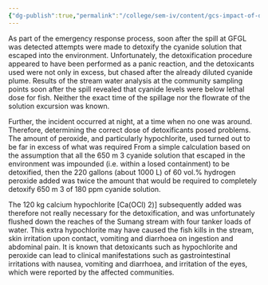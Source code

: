 ```yaml
---
{"dg-publish":true,"permalink":"/college/sem-iv/content/gcs-impact-of-detoxification-measures-at-gfgl/"}
---
```


As part of the emergency response process, soon after the spill at GFGL was detected attempts were made to detoxify the cyanide solution that escaped into the environment. Unfortunately, the detoxification procedure appeared to have been performed as a panic reaction, and the detoxicants used were not only in excess, but chased after the already diluted cyanide plume. Results of the stream water analysis at the community sampling points soon after the spill revealed that cyanide levels were below lethal dose for fish. Neither the exact time of the spillage nor the flowrate of the solution excursion was known.

Further, the incident occurred at night, at a time when no one was around. Therefore, determining the correct dose of detoxificants posed problems. The amount of peroxide, and particularly hypochlorite, used turned out to be far in excess of what was required From a simple calculation based on the assumption that all the 650 m 3 cyanide solution that escaped in the environment was impounded (i.e. within a losed containment) to be detoxified, then the 220 gallons (about 1000 L) of 60 vol.% hydrogen peroxide added was twice the amount that would be required to completely detoxify 650 m 3 of 180 ppm cyanide solution.

The 120 kg calcium hypochlorite [Ca(OCl) 2)] subsequently added was therefore not really necessary for the detoxification, and was unfortunately flushed down the reaches of the Sumang stream with four tanker loads of water. This extra hypochlorite may have caused the fish kills in the stream, skin irritation upon contact, vomiting and diarrhoea on ingestion and abdominal pain. It is known that detoxicants such as hypochlorite and peroxide can lead to clinical manifestations such as gastrointestinal irritations with nausea, vomiting and diarrhoea, and irritation of the eyes, which were reported by the affected communities.